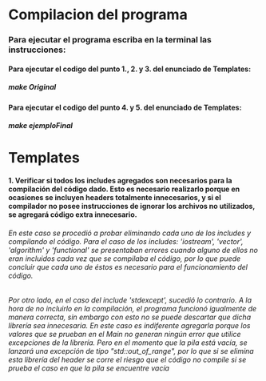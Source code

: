 # Compilacion del programa

### Para ejecutar el programa escriba en la terminal las instrucciones:

#### Para ejecutar el codigo del punto 1., 2. y 3. del enunciado de Templates:
##### make Original

#### Para ejecutar el codigo del punto 4. y 5. del enunciado de Templates:
##### make ejemploFinal

# Templates

#### 1. Verificar si todos los includes agregados son necesarios para la compilación del código dado. Esto es necesario realizarlo porque en ocasiones se incluyen headers totalmente innecesarios, y si el compilador no posee instrucciones de ignorar los archivos no utilizados, se agregará código extra innecesario.

###### En este caso se procedió a probar eliminando cada uno de los includes y compilando el código. Para el caso de los includes: 'iostream', 'vector', 'algorithm' y 'functional' se presentaban errores cuando alguno de ellos no eran incluidos cada vez que se compilaba el código, por lo que puede concluir que cada uno de éstos es necesario para el funcionamiento del código.

###### Por otro lado, en el caso del include 'stdexcept', sucedió lo contrario. A la hora de no incluirlo en la compilación, el programa funcionó igualmente de manera correcta, sin embargo con esto no se puede descartar que dicha librería sea innecesaria. En este caso es indiferente agregarla porque los valores que se prueban en el Main no generan ningún error que utilice excepciones de la librería. Pero en el momento que la pila está vacía, se lanzará una excepción de tipo "std::out_of_range", por lo que si se elimina esta librería del header se corre el riesgo que el código no compile si se prueba el caso en que la pila se encuentre vacía
